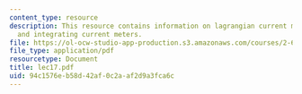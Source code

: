 ```yaml
---
content_type: resource
description: This resource contains information on lagrangian current measurements
  and integrating current meters.
file: https://ol-ocw-studio-app-production.s3.amazonaws.com/courses/2-693-principles-of-oceanographic-instrument-systems-sensors-and-measurements-13-998-spring-2004/94c1576eb58d42af0c2aaf2d9a3fca6c_lec17.pdf
file_type: application/pdf
resourcetype: Document
title: lec17.pdf
uid: 94c1576e-b58d-42af-0c2a-af2d9a3fca6c
---
```

